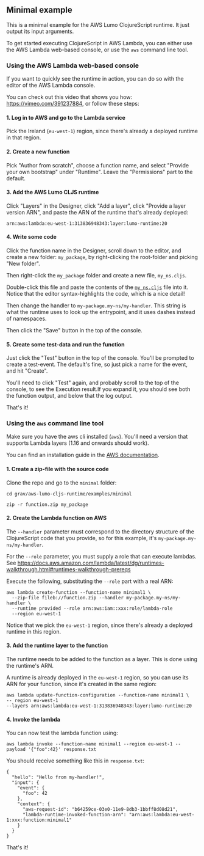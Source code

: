 ## Minimal example

This is a minimal example for the AWS Lumo ClojureScript runtime. It just output its input arguments.

To get started executing ClojureScript in AWS Lambda, you can either use the AWS Lambda web-based console, 
or use the `aws` command line tool.

### Using the AWS Lambda web-based console

If you want to quickly see the runtime in action, you can do so with the editor of the AWS Lambda console. 

You can check out this video that shows you how: https://vimeo.com/391237884, or follow these steps:

#### 1. Log in to AWS and go to the Lambda service 

Pick the Ireland (`eu-west-1`) region, since there's already a deployed runtime in that region.

#### 2. Create a new function 

Pick "Author from scratch", choose a function name, and select "Provide your own bootstrap" under "Runtime". Leave the "Permissions" part to the default.

#### 3. Add the AWS Lumo CLJS runtime

Click "Layers" in the Designer, click "Add a layer", click "Provide a layer version ARN", and paste the ARN of the runtime that's already deployed:

```
arn:aws:lambda:eu-west-1:313836948343:layer:lumo-runtime:20
````

#### 4. Write some code

Click the function name in the Designer, scroll down to the editor, and create a new folder: `my_package`, by right-clicking the root-folder and picking "New folder".

Then right-click the `my_package` folder and create a new file, `my_ns.cljs`. 

Double-click this file and paste the contents of the [`my_ns.cljs`](my_ns.cljs) file into it. Notice that the editor syntax-highlights the code, which is a nice detail!

Then change the handler to `my-package.my-ns/my-handler`. This string is what the runtime uses to look up the 
entrypoint, and it uses dashes instead of namespaces. 

Then click the "Save" button in the top of the console.

#### 5. Create some test-data and run the function

Just click the "Test" button in the top of the console. You'll be prompted to create a test-event. The default's fine, so just pick a name for the event, and hit "Create".

You'll need to click "Test" again, and probably scroll to the top of the console, to see the Execution result.If you expand it, you should see both the function output, and below that the log output.

That's it!

### Using the `aws` command line tool

Make sure you have the aws cli installed (`aws`). You'll need a version that supports Lambda layers
(1.16 and onwards should work). 

You can find an installation guide in the [AWS documentation](https://docs.aws.amazon.com/cli/latest/userguide/cli-chap-install.html).

#### 1. Create a zip-file with the source code

Clone the repo and go to the `minimal` folder:

```
cd grav/aws-lumo-cljs-runtime/examples/minimal

zip -r function.zip my_package
```

#### 2. Create the Lambda function on AWS

The `--handler` parameter must correspond to the directory structure of the ClojureScript code that you provide,
so for this example, it's `my-package.my-ns/my-handler`.

For the `--role` parameter, you must supply a role that can execute lambdas.
See https://docs.aws.amazon.com/lambda/latest/dg/runtimes-walkthrough.html#runtimes-walkthrough-prereqs

Execute the following, substituting the `--role` part with a real ARN:

```
aws lambda create-function --function-name minimal1 \
  --zip-file fileb://function.zip --handler my-package.my-ns/my-handler \
  --runtime provided --role arn:aws:iam::xxx:role/lambda-role
  --region eu-west-1
```

Notice that we pick the `eu-west-1` region, since there's already a deployed runtime in this region.

#### 3. Add the runtime layer to the function

The runtime needs to be added to the function as a layer. This is done using the runtime's ARN. 

A runtime is already deployed in the `eu-west-1` region, so you can use its ARN for your function, 
since it's created in the same region:

```
aws lambda update-function-configuration --function-name minimal1 \
-- region eu-west-1
--layers arn:aws:lambda:eu-west-1:313836948343:layer:lumo-runtime:20

```

#### 4. Invoke the lambda
You can now test the lambda function using:

```
aws lambda invoke --function-name minimal1 --region eu-west-1 --payload '{"foo":42}' response.txt
```

You should receive something like this in `response.txt`:

```
{
  "hello": "Hello from my-handler!",
  "input": {
    "event": {
      "foo": 42
    },
    "context": {
      "aws-request-id": "b64259ce-03e0-11e9-8db3-1bbff8d08d21",
      "lambda-runtime-invoked-function-arn": "arn:aws:lambda:eu-west-1:xxx:function:minimal1"
    }
  }
}
```

That's it!
